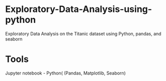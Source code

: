 # Exploratory-Data-Analysis-using-python
Exploratory Data Analysis on the Titanic dataset using Python, pandas, and seaborn

# Tools
Jupyter notebook - Python( (Pandas, Matplotlib, Seaborn)
